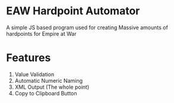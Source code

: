 # EAW Hardpoint Automator
A simple JS based program used for creating Massive amounts of hardpoints for Empire at War

# Features
1. Value Validation
2. Automatic Numeric Naming
3. XML Output (The whole point)
4. Copy to Clipboard Button
